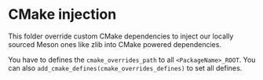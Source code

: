 # CMake injection

This folder override custom CMake dependencies to inject our locally sourced
Meson ones like zlib into CMake powered dependencies.

You have to defines the `cmake_overrides_path` to all `<PackageName>_ROOT`.
You can also `add_cmake_defines(cmake_overrides_defines)` to set all defines.
